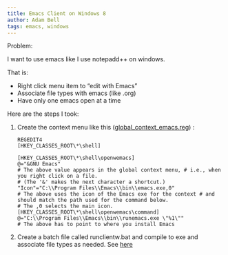```yaml
---
title: Emacs Client on Windows 8
author: Adam Bell
tags: emacs, windows
---
```

Problem:

I want to use emacs like I use notepadd++ on windows.
<!--more-->
<span>That is:</span>

*   Right click menu item to “edit with Emacs”
*   Associate file types with emacs (like .org)
*   Have only one emacs open at a time

Here are the steps I took:

1.  Create the context menu like this ([global_context_emacs.reg](http://www.emacswiki.org/emacs/MsWindowsGlobalContextMenu)) :
    ```
    REGEDIT4
    [HKEY_CLASSES_ROOT\*\shell]

    [HKEY_CLASSES_ROOT\*\shell\openwemacs]
    @="&GNU Emacs"
    # The above value appears in the global context menu, # i.e., when you right click on a file.
    # (The '&' makes the next character a shortcut.) "Icon"="C:\\Program Files\\Emacs\\bin\\emacs.exe,0"
    # The above uses the icon of the Emacs exe for the context # and should match the path used for the command below.
    # The ,0 selects the main icon. [HKEY_CLASSES_ROOT\*\shell\openwemacs\command]
    @="C:\\Program Files\\Emacs\\bin\\runemacs.exe \"%1\""
    # The above has to point to where you install Emacs  
    ```
2.  <span>Create a batch file called runclientw.bat and compile to exe and associate file types as needed. See [here](http://robert-adesam.blogspot.ca/2011/01/emacsclient-setup-on-windows-7-starter.html)</span>
